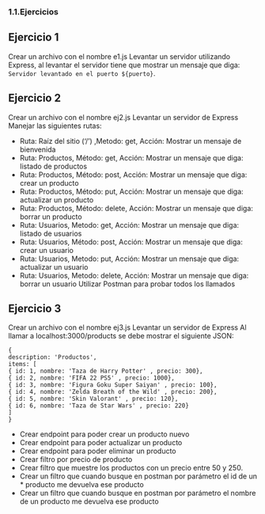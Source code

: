 ### 1.1.Ejercicios
## Ejercicio 1
Crear un archivo con el nombre e1.js
Levantar un servidor utilizando Express, al levantar el servidor tiene que mostrar un mensaje que diga:
`Servidor levantado en el puerto ${puerto}`.

## Ejercicio 2
Crear un archivo con el nombre ej2.js
Levantar un servidor de Express
Manejar las siguientes rutas:
* Ruta: Raíz del sitio (‘/’) ,Metodo: get, Acción: Mostrar un mensaje de bienvenida
* Ruta: Productos, Método: get, Acción: Mostrar un mensaje que diga: listado de productos
* Ruta: Productos, Método: post, Acción: Mostrar un mensaje que diga: crear un producto
* Ruta: Productos, Método: put, Acción: Mostrar un mensaje que diga: actualizar un producto
* Ruta: Productos, Método: delete, Acción: Mostrar un mensaje que diga: borrar un producto
* Ruta: Usuarios, Metodo: get, Acción: Mostrar un mensaje que diga: listado de usuarios
* Ruta: Usuarios, Método: post, Acción: Mostrar un mensaje que diga: crear un usuario
* Ruta: Usuarios, Metodo: put, Acción: Mostrar un mensaje que diga: actualizar un usuario
* Ruta: Usuarios, Metodo: delete, Acción: Mostrar un mensaje que diga: borrar un usuario
Utilizar Postman para probar todos los llamados

## Ejercicio 3
Crear un archivo con el nombre ej3.js
Levantar un servidor de Express
Al llamar a localhost:3000/products se debe mostrar el siguiente JSON:
```
{
description: 'Productos',
items: [
{ id: 1, nombre: 'Taza de Harry Potter' , precio: 300},
{ id: 2, nombre: 'FIFA 22 PS5' , precio: 1000},
{ id: 3, nombre: 'Figura Goku Super Saiyan' , precio: 100},
{ id: 4, nombre: 'Zelda Breath of the Wild' , precio: 200},
{ id: 5, nombre: 'Skin Valorant' , precio: 120},
{ id: 6, nombre: 'Taza de Star Wars' , precio: 220}
]
}
```
* Crear endpoint para poder crear un producto nuevo
* Crear endpoint para poder actualizar un producto
* Crear endpoint para poder eliminar un producto
* Crear filtro por precio de producto
* Crear filtro que muestre los productos con un precio entre 50 y 250.
* Crear un filtro que cuando busque en postman por parámetro el id de un * producto me devuelva ese producto
* Crear un filtro que cuando busque en postman por parámetro el nombre de un producto me devuelva ese producto
